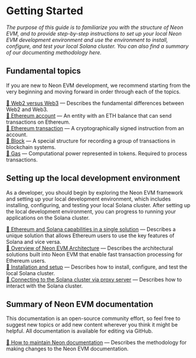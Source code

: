 # Getting Started

*The purpose of this guide is to familiarize you with the structure of Neon EVM, and to provide step-by-step instructions to set up your local Neon EVM development environment and use the environment to install, configure, and test your local Solana cluster. You can also find a summary of our documenting methodology here.*

## Fundamental topics
If you are new to Neon EVM development, we recommend starting from the very beginning and moving forward in order through each of the topics.  

[🔘 Web2 versus Web3](https://docs.neonlabs.org/docs/software_manuals/foundational_topics/web3) — Describes the fundamental differences between Web2 and Web3.  
[🔘 Ethereum account](https://docs.neonlabs.org/docs/software_manuals/foundational_topics/account) — An entity with an ETH balance that can send transactions on Ethereum.  
[🔘 Ethereum transaction](https://docs.neonlabs.org/docs/software_manuals/foundational_topics/transaction) — A cryptographically signed instruction from an account.  
[🔘 Block](https://docs.neonlabs.org/docs/software_manuals/foundational_topics/block) — A special structure for recording a group of transactions in blockchain systems.  
[🔘 Gas](https://docs.neonlabs.org/docs/software_manuals/foundational_topics/gas) — Computational power represented in tokens. Required to process transactions.

## Setting up the local development environment
As a developer, you should begin by exploring the Neon EVM framework and setting up your local development environment, which includes installing, configuring, and testing your local Solana cluster. After setting up the local development environment, you can progress to running your applications on the Solana cluster.  

[🔘 Ethereum and Solana capabilities in a single solution](https://docs.neonlabs.org/docs/devportal/eth_sol_solution) — Describes a unique solution that allows Ethereum users to use the key features of Solana and vice versa.  
[🔘 Overview of Neon EVM Architecture](https://docs.neonlabs.org/docs/devportal/neon_evm_arch) — Describes the architectural solutions built into Neon EVM that enable fast transaction processing for Ethereum users.  
[🔘 Installation and setup](https://docs.neonlabs.org/docs/solana_cluster/cluster_installation) — Describes how to install, configure, and test the local Solana cluster.  
[🔘 Connecting to the Solana cluster via proxy server](https://docs.neonlabs.org/docs/devportal/testnet/connect_to_solana_via_proxy) — Describes how to interact with the Solana cluster.

## Summary of Neon EVM documentation
This documentation is an open-source community effort, so feel free to suggest new topics or add new content wherever you think it might be helpful. All documentation is available for editing via GitHub.  

[🔘 How to maintain Neon documentation](https://docs.neonlabs.org/docs/software_manuals/how_to_guides/support_docs) — Describes the methodology for making changes to the Neon EVM documentation.




